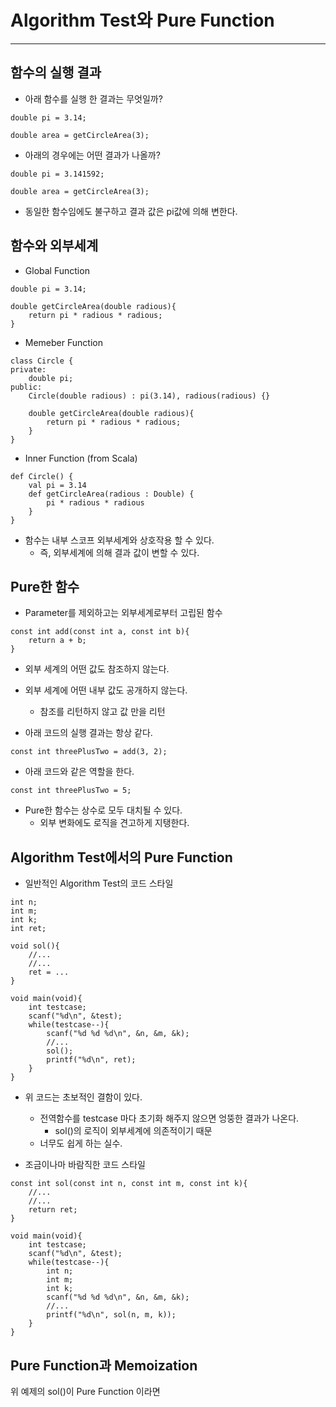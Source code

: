 # Algorithm Test와 Pure Function
---
## 함수의 실행 결과
- 아래 함수를 실행 한 결과는 무엇일까?

```
double pi = 3.14;

double area = getCircleArea(3);
```
- 아래의 경우에는 어떤 결과가 나올까?

```
double pi = 3.141592;

double area = getCircleArea(3);
```
- 동일한 함수임에도 불구하고 결과 값은 pi값에 의해 변한다.

## 함수와 외부세계
- Global Function

```
double pi = 3.14;

double getCircleArea(double radious){
    return pi * radious * radious;
}
```
- Memeber Function

```
class Circle {
private:
    double pi;
public:
    Circle(double radious) : pi(3.14), radious(radious) {}

    double getCircleArea(double radious){
        return pi * radious * radious;
    }
}
```
- Inner Function (from Scala)

```
def Circle() {
    val pi = 3.14
    def getCircleArea(radious : Double) {
        pi * radious * radious
    }
}
```
- 함수는 내부 스코프 외부세계와 상호작용 할 수 있다.
    - 즉, 외부세계에 의해 결과 값이 변할 수 있다.

## Pure한 함수
- Parameter를 제외하고는 외부세계로부터 고립된 함수

```
const int add(const int a, const int b){
    return a + b;
}
```
- 외부 세계의 어떤 값도 참조하지 않는다.
- 외부 세계에 어떤 내부 값도 공개하지 않는다.
    - 참조를 리턴하지 않고 값 만을 리턴

- 아래 코드의 실행 결과는 항상 같다.

```
const int threePlusTwo = add(3, 2);
```
- 아래 코드와 같은 역할을 한다.

```
const int threePlusTwo = 5;
```
- Pure한 함수는 상수로 모두 대치될 수 있다.
    - 외부 변화에도 로직을 견고하게 지탱한다.

## Algorithm Test에서의 Pure Function
- 일반적인 Algorithm Test의 코드 스타일

```
int n;
int m;
int k;
int ret;

void sol(){
    //...
    //...
    ret = ...
}

void main(void){
    int testcase;
    scanf("%d\n", &test);
    while(testcase--){
        scanf("%d %d %d\n", &n, &m, &k);
        //...
        sol();
        printf("%d\n", ret);
    }
}
```
- 위 코드는 초보적인 결함이 있다.
    - 전역함수를 testcase 마다 초기화 해주지 않으면 엉뚱한 결과가 나온다.
        - sol()의 로직이 외부세계에 의존적이기 때문
    - 너무도 쉽게 하는 실수.

- 조금이나마 바람직한 코드 스타일

```
const int sol(const int n, const int m, const int k){
    //...
    //...
    return ret;
}

void main(void){
    int testcase;
    scanf("%d\n", &test);
    while(testcase--){
        int n;
        int m;
        int k;
        scanf("%d %d %d\n", &n, &m, &k);
        //...
        printf("%d\n", sol(n, m, k));
    }
}
```

## Pure Function과 Memoization
위 예제의 sol()이 Pure Function 이라면
